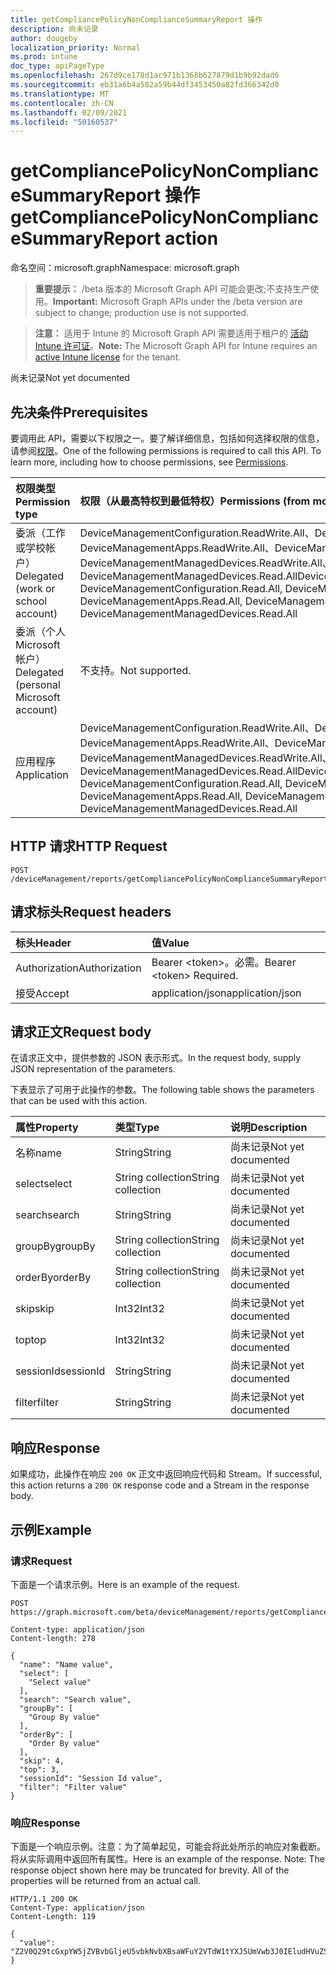 ```yaml
---
title: getCompliancePolicyNonComplianceSummaryReport 操作
description: 尚未记录
author: dougeby
localization_priority: Normal
ms.prod: intune
doc_type: apiPageType
ms.openlocfilehash: 267d9ce178d1ac971b1368b627879d1b9b92dad6
ms.sourcegitcommit: eb31a6b4a582a59b44df3453450a82fd366342d0
ms.translationtype: MT
ms.contentlocale: zh-CN
ms.lasthandoff: 02/09/2021
ms.locfileid: "50160537"
---
```

# <a name="getcompliancepolicynoncompliancesummaryreport-action"></a><span data-ttu-id="970d8-103">getCompliancePolicyNonComplianceSummaryReport 操作</span><span class="sxs-lookup"><span data-stu-id="970d8-103">getCompliancePolicyNonComplianceSummaryReport action</span></span>

<span data-ttu-id="970d8-104">命名空间：microsoft.graph</span><span class="sxs-lookup"><span data-stu-id="970d8-104">Namespace: microsoft.graph</span></span>

> <span data-ttu-id="970d8-105">**重要提示：** /beta 版本的 Microsoft Graph API 可能会更改;不支持生产使用。</span><span class="sxs-lookup"><span data-stu-id="970d8-105">**Important:** Microsoft Graph APIs under the /beta version are subject to change; production use is not supported.</span></span>

> <span data-ttu-id="970d8-106">**注意：** 适用于 Intune 的 Microsoft Graph API 需要适用于租户的 [活动 Intune 许可证](https://go.microsoft.com/fwlink/?linkid=839381)。</span><span class="sxs-lookup"><span data-stu-id="970d8-106">**Note:** The Microsoft Graph API for Intune requires an [active Intune license](https://go.microsoft.com/fwlink/?linkid=839381) for the tenant.</span></span>

<span data-ttu-id="970d8-107">尚未记录</span><span class="sxs-lookup"><span data-stu-id="970d8-107">Not yet documented</span></span>

## <a name="prerequisites"></a><span data-ttu-id="970d8-108">先决条件</span><span class="sxs-lookup"><span data-stu-id="970d8-108">Prerequisites</span></span>
<span data-ttu-id="970d8-p101">要调用此 API，需要以下权限之一。要了解详细信息，包括如何选择权限的信息，请参阅[权限](/graph/permissions-reference)。</span><span class="sxs-lookup"><span data-stu-id="970d8-p101">One of the following permissions is required to call this API. To learn more, including how to choose permissions, see [Permissions](/graph/permissions-reference).</span></span>

|<span data-ttu-id="970d8-111">权限类型</span><span class="sxs-lookup"><span data-stu-id="970d8-111">Permission type</span></span>|<span data-ttu-id="970d8-112">权限（从最高特权到最低特权）</span><span class="sxs-lookup"><span data-stu-id="970d8-112">Permissions (from most to least privileged)</span></span>|
|:---|:---|
|<span data-ttu-id="970d8-113">委派（工作或学校帐户）</span><span class="sxs-lookup"><span data-stu-id="970d8-113">Delegated (work or school account)</span></span>|<span data-ttu-id="970d8-114">DeviceManagementConfiguration.ReadWrite.All、DeviceManagementConfiguration.Read.All、DeviceManagementApps.ReadWrite.All、DeviceManagementApps.Read.All、DeviceManagementManagedDevices.ReadWrite.All、DeviceManagementManagedDevices.Read.All</span><span class="sxs-lookup"><span data-stu-id="970d8-114">DeviceManagementConfiguration.ReadWrite.All, DeviceManagementConfiguration.Read.All, DeviceManagementApps.ReadWrite.All, DeviceManagementApps.Read.All, DeviceManagementManagedDevices.ReadWrite.All, DeviceManagementManagedDevices.Read.All</span></span>|
|<span data-ttu-id="970d8-115">委派（个人 Microsoft 帐户）</span><span class="sxs-lookup"><span data-stu-id="970d8-115">Delegated (personal Microsoft account)</span></span>|<span data-ttu-id="970d8-116">不支持。</span><span class="sxs-lookup"><span data-stu-id="970d8-116">Not supported.</span></span>|
|<span data-ttu-id="970d8-117">应用程序</span><span class="sxs-lookup"><span data-stu-id="970d8-117">Application</span></span>|<span data-ttu-id="970d8-118">DeviceManagementConfiguration.ReadWrite.All、DeviceManagementConfiguration.Read.All、DeviceManagementApps.ReadWrite.All、DeviceManagementApps.Read.All、DeviceManagementManagedDevices.ReadWrite.All、DeviceManagementManagedDevices.Read.All</span><span class="sxs-lookup"><span data-stu-id="970d8-118">DeviceManagementConfiguration.ReadWrite.All, DeviceManagementConfiguration.Read.All, DeviceManagementApps.ReadWrite.All, DeviceManagementApps.Read.All, DeviceManagementManagedDevices.ReadWrite.All, DeviceManagementManagedDevices.Read.All</span></span>|

## <a name="http-request"></a><span data-ttu-id="970d8-119">HTTP 请求</span><span class="sxs-lookup"><span data-stu-id="970d8-119">HTTP Request</span></span>
<!-- {
  "blockType": "ignored"
}
-->
``` http
POST /deviceManagement/reports/getCompliancePolicyNonComplianceSummaryReport
```

## <a name="request-headers"></a><span data-ttu-id="970d8-120">请求标头</span><span class="sxs-lookup"><span data-stu-id="970d8-120">Request headers</span></span>
|<span data-ttu-id="970d8-121">标头</span><span class="sxs-lookup"><span data-stu-id="970d8-121">Header</span></span>|<span data-ttu-id="970d8-122">值</span><span class="sxs-lookup"><span data-stu-id="970d8-122">Value</span></span>|
|:---|:---|
|<span data-ttu-id="970d8-123">Authorization</span><span class="sxs-lookup"><span data-stu-id="970d8-123">Authorization</span></span>|<span data-ttu-id="970d8-124">Bearer &lt;token&gt;。必需。</span><span class="sxs-lookup"><span data-stu-id="970d8-124">Bearer &lt;token&gt; Required.</span></span>|
|<span data-ttu-id="970d8-125">接受</span><span class="sxs-lookup"><span data-stu-id="970d8-125">Accept</span></span>|<span data-ttu-id="970d8-126">application/json</span><span class="sxs-lookup"><span data-stu-id="970d8-126">application/json</span></span>|

## <a name="request-body"></a><span data-ttu-id="970d8-127">请求正文</span><span class="sxs-lookup"><span data-stu-id="970d8-127">Request body</span></span>
<span data-ttu-id="970d8-128">在请求正文中，提供参数的 JSON 表示形式。</span><span class="sxs-lookup"><span data-stu-id="970d8-128">In the request body, supply JSON representation of the parameters.</span></span>

<span data-ttu-id="970d8-129">下表显示了可用于此操作的参数。</span><span class="sxs-lookup"><span data-stu-id="970d8-129">The following table shows the parameters that can be used with this action.</span></span>

|<span data-ttu-id="970d8-130">属性</span><span class="sxs-lookup"><span data-stu-id="970d8-130">Property</span></span>|<span data-ttu-id="970d8-131">类型</span><span class="sxs-lookup"><span data-stu-id="970d8-131">Type</span></span>|<span data-ttu-id="970d8-132">说明</span><span class="sxs-lookup"><span data-stu-id="970d8-132">Description</span></span>|
|:---|:---|:---|
|<span data-ttu-id="970d8-133">名称</span><span class="sxs-lookup"><span data-stu-id="970d8-133">name</span></span>|<span data-ttu-id="970d8-134">String</span><span class="sxs-lookup"><span data-stu-id="970d8-134">String</span></span>|<span data-ttu-id="970d8-135">尚未记录</span><span class="sxs-lookup"><span data-stu-id="970d8-135">Not yet documented</span></span>|
|<span data-ttu-id="970d8-136">select</span><span class="sxs-lookup"><span data-stu-id="970d8-136">select</span></span>|<span data-ttu-id="970d8-137">String collection</span><span class="sxs-lookup"><span data-stu-id="970d8-137">String collection</span></span>|<span data-ttu-id="970d8-138">尚未记录</span><span class="sxs-lookup"><span data-stu-id="970d8-138">Not yet documented</span></span>|
|<span data-ttu-id="970d8-139">search</span><span class="sxs-lookup"><span data-stu-id="970d8-139">search</span></span>|<span data-ttu-id="970d8-140">String</span><span class="sxs-lookup"><span data-stu-id="970d8-140">String</span></span>|<span data-ttu-id="970d8-141">尚未记录</span><span class="sxs-lookup"><span data-stu-id="970d8-141">Not yet documented</span></span>|
|<span data-ttu-id="970d8-142">groupBy</span><span class="sxs-lookup"><span data-stu-id="970d8-142">groupBy</span></span>|<span data-ttu-id="970d8-143">String collection</span><span class="sxs-lookup"><span data-stu-id="970d8-143">String collection</span></span>|<span data-ttu-id="970d8-144">尚未记录</span><span class="sxs-lookup"><span data-stu-id="970d8-144">Not yet documented</span></span>|
|<span data-ttu-id="970d8-145">orderBy</span><span class="sxs-lookup"><span data-stu-id="970d8-145">orderBy</span></span>|<span data-ttu-id="970d8-146">String collection</span><span class="sxs-lookup"><span data-stu-id="970d8-146">String collection</span></span>|<span data-ttu-id="970d8-147">尚未记录</span><span class="sxs-lookup"><span data-stu-id="970d8-147">Not yet documented</span></span>|
|<span data-ttu-id="970d8-148">skip</span><span class="sxs-lookup"><span data-stu-id="970d8-148">skip</span></span>|<span data-ttu-id="970d8-149">Int32</span><span class="sxs-lookup"><span data-stu-id="970d8-149">Int32</span></span>|<span data-ttu-id="970d8-150">尚未记录</span><span class="sxs-lookup"><span data-stu-id="970d8-150">Not yet documented</span></span>|
|<span data-ttu-id="970d8-151">top</span><span class="sxs-lookup"><span data-stu-id="970d8-151">top</span></span>|<span data-ttu-id="970d8-152">Int32</span><span class="sxs-lookup"><span data-stu-id="970d8-152">Int32</span></span>|<span data-ttu-id="970d8-153">尚未记录</span><span class="sxs-lookup"><span data-stu-id="970d8-153">Not yet documented</span></span>|
|<span data-ttu-id="970d8-154">sessionId</span><span class="sxs-lookup"><span data-stu-id="970d8-154">sessionId</span></span>|<span data-ttu-id="970d8-155">String</span><span class="sxs-lookup"><span data-stu-id="970d8-155">String</span></span>|<span data-ttu-id="970d8-156">尚未记录</span><span class="sxs-lookup"><span data-stu-id="970d8-156">Not yet documented</span></span>|
|<span data-ttu-id="970d8-157">filter</span><span class="sxs-lookup"><span data-stu-id="970d8-157">filter</span></span>|<span data-ttu-id="970d8-158">String</span><span class="sxs-lookup"><span data-stu-id="970d8-158">String</span></span>|<span data-ttu-id="970d8-159">尚未记录</span><span class="sxs-lookup"><span data-stu-id="970d8-159">Not yet documented</span></span>|



## <a name="response"></a><span data-ttu-id="970d8-160">响应</span><span class="sxs-lookup"><span data-stu-id="970d8-160">Response</span></span>
<span data-ttu-id="970d8-161">如果成功，此操作在响应 `200 OK` 正文中返回响应代码和 Stream。</span><span class="sxs-lookup"><span data-stu-id="970d8-161">If successful, this action returns a `200 OK` response code and a Stream in the response body.</span></span>

## <a name="example"></a><span data-ttu-id="970d8-162">示例</span><span class="sxs-lookup"><span data-stu-id="970d8-162">Example</span></span>

### <a name="request"></a><span data-ttu-id="970d8-163">请求</span><span class="sxs-lookup"><span data-stu-id="970d8-163">Request</span></span>
<span data-ttu-id="970d8-164">下面是一个请求示例。</span><span class="sxs-lookup"><span data-stu-id="970d8-164">Here is an example of the request.</span></span>
``` http
POST https://graph.microsoft.com/beta/deviceManagement/reports/getCompliancePolicyNonComplianceSummaryReport

Content-type: application/json
Content-length: 278

{
  "name": "Name value",
  "select": [
    "Select value"
  ],
  "search": "Search value",
  "groupBy": [
    "Group By value"
  ],
  "orderBy": [
    "Order By value"
  ],
  "skip": 4,
  "top": 3,
  "sessionId": "Session Id value",
  "filter": "Filter value"
}
```

### <a name="response"></a><span data-ttu-id="970d8-165">响应</span><span class="sxs-lookup"><span data-stu-id="970d8-165">Response</span></span>
<span data-ttu-id="970d8-p102">下面是一个响应示例。注意：为了简单起见，可能会将此处所示的响应对象截断。将从实际调用中返回所有属性。</span><span class="sxs-lookup"><span data-stu-id="970d8-p102">Here is an example of the response. Note: The response object shown here may be truncated for brevity. All of the properties will be returned from an actual call.</span></span>
``` http
HTTP/1.1 200 OK
Content-Type: application/json
Content-Length: 119

{
  "value": "Z2V0Q29tcGxpYW5jZVBvbGljeU5vbkNvbXBsaWFuY2VTdW1tYXJ5UmVwb3J0IEludHVuZSBEb2MgU2FtcGxlIDg4MTYwMDMxNQ=="
}
```




